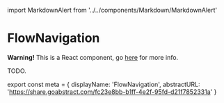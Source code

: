 import MarkdownAlert from '../../components/Markdown/MarkdownAlert'

# FlowNavigation

<MarkdownAlert warning>
  <strong>Warning!</strong> This is a React component, go <a href="https://transferwise.github.io/components/">here</a> for more info.
</MarkdownAlert>

TODO.

export const meta = {
  displayName: 'FlowNavigation',
  abstractURL: 'https://share.goabstract.com/fc23e8bb-b1ff-4e2f-95fd-d21f7852331a'
}
